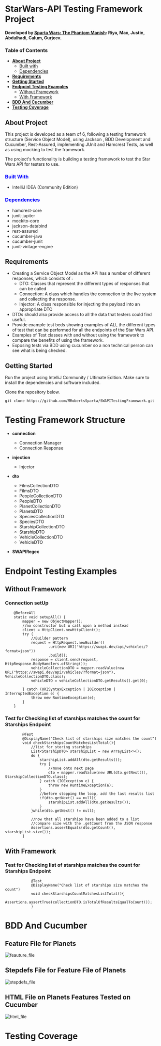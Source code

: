# StarWars-API Testing Framework Project

**Developed by <ins>Sparta Wars: The Phantom Manish</ins>: Riya, Max,
Justin,
Abdulhadi,
Calum,
Gurjeev.**

### **Table of Contents**
* [**About Project**](#about-project)
    * [Built with](#built-with)
    * [Dependencies](#dependencies)
* [**Requirements**](#requirements)
* [**Getting Started**](#getting-started)
* [**Endpoint Testing Examples**](#endpoints)
  * [Without Framework](#without-framework)
  * [With Framework](#with-framework)
* [**BDD And Cucumber**](#bdd-and-cucumber)
* [**Testing Coverage**](#testing-coverage)

## About Project

This project is developed as a team of 6, following a testing framework structure (Service Object Model), using Jackson , 
BDD Development and Cucumber, Rest-Assured, implementing JUnit and Hamcrest Tests, as well as using mocking to test the framework.

The project's functionality is building a testing framework to test the Star Wars API for testers to use.

### <span style="color: blue;">**Built With**</span>

* IntelliJ IDEA (Community Edition)

### <span style="color: blue;">**Dependencies**</span>

* hamcrest-core
* junit-jupiter
* mockito-core
* jackson-databind
* rest-assured
* cucumber-java
* cucumber-junit
* junit-vintage-engine

## Requirements

* Creating a Service Object Model as the API has a number of different responses, which consists of :
  * DTO: Classes that represent the different types of responses that can be called
  * Connection: A class which handles the connection to the live system and collecting the response.
  * Injector: A class responsible for injecting the payload into an appropriate DTO
* DTOs should also provide access to all the data that testers could find useful.
* Provide example test beds showing examples of ALL the different types of test that can be performed for all the endpoints of the Star Wars API.
* Examples of Test classes with and without using the framework to compare the benefits of using the framework.
* Exposing tests via BDD using cucumber so a non technical person can see what is being checked.


## Getting Started

Run the project using IntelliJ Community / Ultimate Edition.
Make sure to install the dependencies and software included.

Clone the repository below.
```
git clone https://github.com/MRobertsSparta/SWAPITestingFramework.git
```

# Testing Framework Structure
* **connection**
  * Connection Manager
  * Connection Response
  
* **injection**
  * Injector
  
* **dto**
  * FilmsCollectionDTO
  * FilmsDTO
  * PeopleCollectionDTO
  * PeopleDTO
  * PlanetCollectionDTO
  * PlanetsDTO
  * SpeciesCollectionDTO
  * SpeciesDTO
  * StarshipCollectionDTO
  * StarshipDTO
  * VehicleCollectionDTO
  * VehicleDTO

* **SWAPIRegex**

# Endpoint Testing Examples

## Without Framework

### Connection setUp
```
    @BeforeAll
    static void setupAll() {
        mapper = new ObjectMapper();
        //no constructor but u call upon a method instead
        client = HttpClient.newHttpClient();
        try {
            //Builder pattern
            request = HttpRequest.newBuilder()
                    .uri(new URI("https://swapi.dev/api/vehicles/?format=json"))
                    .build();
            response = client.send(request, HttpResponse.BodyHandlers.ofString());
            vehicleCollectionDTO = mapper.readValue(new URL("https://swapi.dev/api/vehicles/?format=json"), VehicleCollectionDTO.class);
            vehicleDTO = vehicleCollectionDTO.getResults().get(0);

        } catch (URISyntaxException | IOException | InterruptedException e) {
            throw new RuntimeException(e);
        }
    }
```

### Test for Checking list of starships matches the count for Starships Endpoint
```
        @Test
        @DisplayName("Check list of starships size matches the count")
        void checkStarshipsCountMatchesListTotal(){
            //list for storing starships
            List<StarshipDTO> starshipList = new ArrayList<>();
            do {
                starshipList.addAll(dto.getResults());
                try {
                    //move onto next page
                    dto = mapper.readValue(new URL(dto.getNext()), StarshipCollectionDTO.class);
                } catch (IOException e) {
                    throw new RuntimeException(e);
                }
                //before stopping the loop, add the last results list
                if(dto.getNext() == null){
                    starshipList.addAll(dto.getResults());
                }
            }while(dto.getNext() != null);

            //now that all starships have been added to a list
            //compare size with the .getCount from the JSON response
            Assertions.assertEquals(dto.getCount(), starshipList.size());
        }
```

## With Framework

### Test for Checking list of starships matches the count for Starships Endpoint

```
            @Test
            @DisplayName("Check list of starships size matches the count")
            void checkStarshipsCountMatchesListTotal(){
                Assertions.assertTrue(collectionDTO.isTotalOfResultsEqualToCount());
            }
```
# BDD And Cucumber 

## Feature File for Planets 

![feauture_file](https://github.com/MRobertsSparta/SWAPITestingFramework/blob/dev/programscreenshots/featurefile.png)

## Stepdefs File for Feature File of Planets

![stepdefs_file](https://github.com/MRobertsSparta/SWAPITestingFramework/blob/dev/programscreenshots/stepdefs.png)

## HTML File on Planets Features Tested on Cucumber 

![html_file](https://github.com/MRobertsSparta/SWAPITestingFramework/blob/dev/programscreenshots/htmlfile.png)

# Testing Coverage